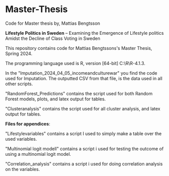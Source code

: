 # Master-Thesis
Code for Master thesis by, Mattias Bengtsson 

**Lifestyle Politics in Sweden** –
Examining the Emergence of Lifestyle politics Amidst the
Decline of Class Voting in Sweden

This repository contains code for Mattias Bengtssons's Master Thesis, Spring 2024. 

The programming language used is R, version [64-bit] C:\R\R-4.1.3. 

In the "Imputation_2024_04_05_incomeandculturewar" you find the code used for Imputation. The outputted CSV from that file, is the data used in all other scripts.

"RandomForest_Predictions" contains the script used for both Random Forest models, plots, and latex output for tables. 

"Clusteranalysis" contains the script used for all cluster analysis, and latex output for tables. 

**Files for appendices**:

"Lifestylevariables" contains a script I used to simply make a table over the used variables. 

"Multinomial logit modell" contains a script i used for testing the outcome of using a multinomial logit model. 

"Correlation_analysis" contains a script i used for doing correlation analysis on the variables. 
